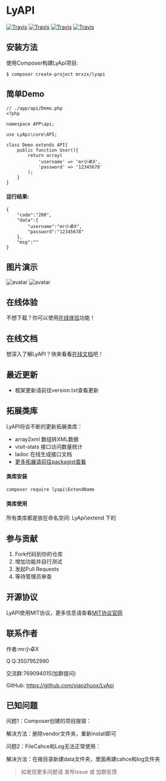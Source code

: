 # LyAPI
[![Travis](https://img.shields.io/badge/Language-PHP-blue.svg)](http://php.net)
[![Travis](https://img.shields.io/badge/License-MIT-brightgreen.svg)](https://mit-license.org)
[![Travis](https://img.shields.io/badge/Version-V1.3.0-orange.svg)](http://lyapi.wwsg18.com)
[![Travis](https://img.shields.io/badge/Core_Version-V1.6.2-blue.svg)](http://lyapi.wwsg18.com)

## 安装方法

使用Composer构建LyApi项目:

    $ composer create-project mrxzx/lyapi

## 简单Demo

    // ./app/api/Demo.php
    <?php

    namespace APP\api;

    use LyApi\core\API;

    class Demo extends API{
        public function User(){
            return array(
                'username' => 'mr小卓X',
                'password' => '12345678'
            );
        }
    }

#### 运行结果:

    {
        "code":"200",
        "data":{
            "username":"mr小卓X",
            "password":"12345678"
        },
        "msg":""
    }

## 图片演示

![avatar](http://wwsg-img.bj.bcebos.com/project%2Flyapi%2Freadme%2FLyAPI1.png)
![avatar](http://wwsg-img.bj.bcebos.com/project%2Flyapi%2Freadme%2FLyAPI2.png)

## 在线体验

不想下载？你可以使用[在线体验][1]功能！

## 在线文档

想深入了解LyAPI？快来看看[在线文档][4]吧！

## 最近更新

- 框架更新请前往version.txt查看更新

## 拓展类库

LyAPI将会不断的更新拓展类库：
- array2xml 数组转XML数据
- visit-stats 接口访问数量统计
- ladoc 在线生成接口文档
- [更多拓展请前往packagist查看][2]

#### 类库安装

    composer require lyapi\ExtendName

#### 类库使用
所有类库都是放在命名空间: LyApi\extend 下的

## 参与贡献

1. Fork代码到你的仓库
2. 增加功能并自行测试
3. 发起Pull Requests
4. 等待管理员审查

## 开源协议

LyAPI使用MIT协议，更多信息请查看[MIT协议官网][3]

## 联系作者

作者:mr小卓X

Q Q:3507952990

交流群:769094015(加群提问)

GitHub: https://github.com/xiaozhuox/LyApi

## 已知问题

问题1：Composer创建的项目报错：

解决方法：删除vendor文件夹，重新install即可

问题2：FileCahce和Log无法正常使用：

解决方法：在根目录新建data文件夹，里面再建cahce和log文件夹


> 如发现更多问题请 发布Issue 或 加群反馈 

[1]: http://lyapi.wwsg18.com/trial.html
[2]: https://packagist.org/users/wwsg18/
[3]: https://mit-license.org
[4]: https://wwsg18.gitee.io/lyapi-docs/#/
